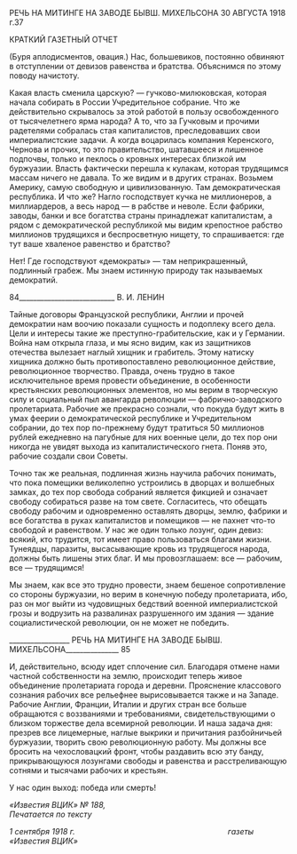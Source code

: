 РЕЧЬ НА МИТИНГЕ НА ЗАВОДЕ БЫВШ. МИХЕЛЬСОНА 30 АВГУСТА 1918 г.37

КРАТКИЙ ГАЗЕТНЫЙ ОТЧЕТ

(Буря аплодисментов, овация.) Нас, большевиков, постоянно об­виняют в отступлении от девизов равенства и братства. Объяснимся по этому поводу начистоту.

Какая власть сменила царскую? — гучково-милюковская, которая начала собирать в России Учредительное собрание. Что же действительно скрывалось за этой работой в пользу освобожденного от тысячелетнего ярма народа? А то, что за Гучковым и прочи­ми радетелями собралась стая капиталистов, преследовавших свои империалистские задачи. А когда воцарилась компания Керенского, Чернова и прочих, то это правитель­ство, шатавшееся и лишенное подпочвы, только и пеклось о кровных интересах близ­кой им буржуазии. Власть фактически перешла к кулакам, которая трудящимся массам ничего не давала. То же видим и в других странах. Возьмем Америку, самую свобод­ную и цивилизованную. Там демократическая республика. И что же? Нагло господ­ствует кучка не миллионеров, а миллиардеров, а весь народ — в рабстве и неволе. Если фабрики, заводы, банки и все богатства страны принадлежат капиталистам, а рядом с демократической республикой мы видим крепостное рабство миллионов трудящихся и беспросветную нищету, то спрашивается: где тут ваше хваленое равенство и братство?

Нет! Где господствуют «демократы» — там неприкрашенный, подлинный грабеж. Мы знаем истинную природу так называемых демократий.

  

84___________________________ В. И. ЛЕНИН

Тайные договоры Французской республики, Англии и прочей демократии нам во­очию показали сущность и подоплеку всего дела. Цели и интересы такие же преступно-грабительские, как и у Германии. Война нам открыла глаза, и мы ясно видим, как из защитников отечества вылезает наглый хищник и грабитель. Этому натиску хищника должно быть противопоставлено революционное действие, революционное творчество. Правда, очень трудно в такое исключительное время провести объединение, в особен­ности крестьянских революционных элементов, но мы верим в творческую силу и со­циальный пыл авангарда революции — фабрично-заводского пролетариата. Рабочие же прекрасно сознали, что покуда будут жить в умах феерии о демократической республи­ке и Учредительном собрании, до тех пор по-прежнему будут тратиться 50 миллионов рублей ежедневно на пагубные для них военные цели, до тех пор они никогда не увидят выхода из капиталистического гнета. Поняв это, рабочие создали свои Советы.

Точно так же реальная, подлинная жизнь научила рабочих понимать, что пока по­мещики великолепно устроились в дворцах и волшебных замках, до тех пор свобода собраний является фикцией и означает свободу собираться разве на том свете. Согласи­тесь, что обещать свободу рабочим и одновременно оставлять дворцы, землю, фабрики и все богатства в руках капиталистов и помещиков — не пахнет что-то свободой и ра­венством. У нас же один только лозунг, один девиз: всякий, кто трудится, тот имеет право пользоваться благами жизни. Тунеядцы, паразиты, высасывающие кровь из тру­дящегося народа, должны быть лишены этих благ. И мы провозглашаем: все — рабо­чим, все — трудящимся!

Мы знаем, как все это трудно провести, знаем бешеное сопротивление со стороны буржуазии, но верим в конечную победу пролетариата, ибо, раз он мог выйти из чудо­вищных бедствий военной империалистской грозы и водрузить на развалинах разру­шенного им здания — здание социалистической революции, он не может не победить.

  

_________________ РЕЧЬ НА МИТИНГЕ НА ЗАВОДЕ БЫВШ. МИХЕЛЬСОНА_______________ 85

И, действительно, всюду идет сплочение сил. Благодаря отмене нами частной собст­венности на землю, происходит теперь живое объединение пролетариата города и де­ревни. Прояснение классового сознания рабочих все рельефнее вырисовывается также и на Западе. Рабочие Англии, Франции, Италии и других стран все больше обращаются с воззваниями и требованиями, свидетельствующими о близком торжестве дела все­мирной революции. И наша задача дня: презрев все лицемерные, наглые выкрики и причитания разбойничьей буржуазии, творить свою революционную работу. Мы долж­ны все бросить на чехословацкий фронт, чтобы раздавить всю эту банду, прикрываю­щуюся лозунгами свободы и равенства и расстреливающую сотнями и тысячами рабо­чих и крестьян.

У нас один выход: победа или смерть!

_«Известия ВЦИК» № 188,                                                                  Печатается по тексту_

_1 сентября 1918 г.                                                                      газеты «Известия ВЦИК»_